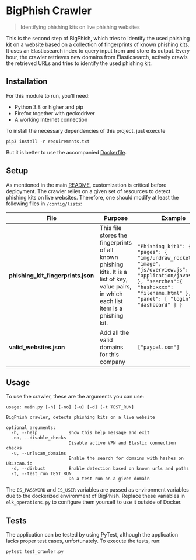 # BigPhish Crawler

> Identifying phishing kits on live phishing websites

This is the second step of BigPhish, which tries to identify the used phishing kit on a website based on a collection of fingerprints of known phishing kits. 
It uses an Elasticsearch index to query input from and store its output. 
Every hour, the crawler retrieves new domains from Elasticsearch, actively crawls the retrieved URLs and tries to identify the used phishing kit. 

## Installation

For this module to run, you'll need:

- Python 3.8 or higher and pip
- Firefox together with geckodriver
- A working Internet connection

To install the necessary dependencies of this project, just execute

```
pip3 install -r requirements.txt
```

But it is better to use the accompanied [Dockerfile](Dockerfile).

## Setup

As mentioned in the main [README](../README.md), customization is critical before deployment. 
The crawler relies on a given set of resources to detect phishing kits on live websites.
Therefore, one should modify at least the following files in `/config/lists`:

| File           	| Purpose                                                                                                       	| Example                                                                       	|
|----------------	|---------------------------------------------------------------------------------------------------------------	|-------------------------------------------------------------------------------	|
| **phishing_kit_fingerprints.json** 	| This file stores the fingerprints of all known phishing kits. It is a list of key, value pairs, in which each list item is a phishing kit.  	| `"Phishing kit1": { "pages": { "img/undraw_rocket.svg": "image", "js/overview.js": "application/javascript" }, "searches":{ "hash:xxxx": "filename.html" }, "panel": [ "login", "dashboard" ] }` 	|
| **valid_websites.json** 	| Add all the valid domains for this company	| `["paypal.com"] `	|

## Usage

To use the crawler, these are the arguments you can use:

```
usage: main.py [-h] [-no] [-u] [-d] [-t TEST_RUN]

BigPhish crawler, detects phishing kits on a live website

optional arguments:
  -h, --help            show this help message and exit
  -no, --disable_checks
                        Disable active VPN and Elastic connection checks
  -u, --urlscan_domains
                        Enable the search for domains with hashes on URLscan.io
  -d, --dirbust         Enable detection based on known urls and paths
  -t, --test_run TEST_RUN
                        Do a test run on a given domain
```

The `ES_PASSWORD` and `ES_USER` variables are passed as environment variables due to the dockerized environment of BigPhish. 
Replace these variables in `elk_operations.py` to configure them yourself to use it outside of Docker.

## Tests
The application can be tested by using PyTest, although the application lacks proper test cases, unfortunately. 
To execute the tests, run:

```
pytest test_crawler.py
```